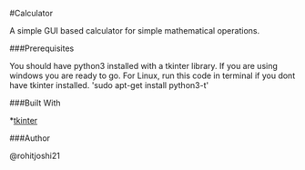 #Calculator

A simple GUI based calculator for simple mathematical operations.

###Prerequisites

You should have python3 installed with a tkinter library. If you are using windows you are ready to go.
For Linux, run this code in terminal if you dont have tkinter installed.
'sudo apt-get install python3-t'

###Built With

*[tkinter](https://github.com/topics/tkinter)

###Author

@rohitjoshi21
